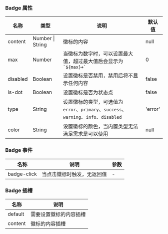 ### Badge 属性

| 名称     | 类型             | 说明                                                                                  | 默认值  |
| -------- | ---------------- | ------------------------------------------------------------------------------------- | ------- |
| content  | Number \| String | 徽标的内容                                                                            | null    |
| max      | Number           | 当徽标为数字时，可以设置最大值，超过最大值后会显示为 `` `${max}+` ``                  | 0       |
| disabled | Boolean          | 设置徽标是否禁用，禁用后将不显示任何内容                                              | false   |
| is-dot   | Boolean          | 设置徽标是否为状态点                                                                  | false   |
| type     | String           | 设置徽标的类型，可选值为 `error`、`primary`、`success`、`warning`、`info`、`disabled` | 'error' |
| color    | String           | 设置徽标的颜色，当内置类型无法满足需求是可以使用                                      | null    |

### Badge 事件

| 名称           | 说明                       | 参数 |
| -------------- | -------------------------- | ---- |
| badge-click | 当点击徽标时触发，无返回值 | -    |

### Badge 插槽

| 名称    | 说明                   |
| ------- | ---------------------- |
| default | 需要设置徽标的内容插槽 |
| content | 徽标的内容插槽         |
